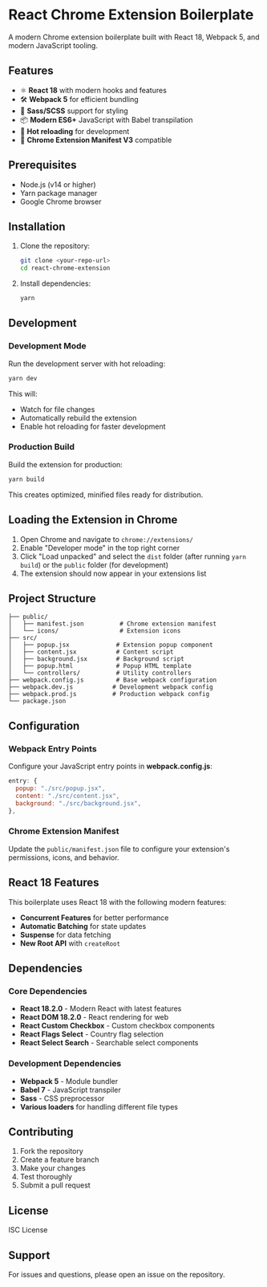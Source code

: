 # React Chrome Extension Boilerplate

A modern Chrome extension boilerplate built with React 18, Webpack 5, and modern JavaScript tooling.

## Features

- ⚛️ **React 18** with modern hooks and features
- 🛠️ **Webpack 5** for efficient bundling
- 🎨 **Sass/SCSS** support for styling
- 📦 **Modern ES6+** JavaScript with Babel transpilation
- 🔧 **Hot reloading** for development
- 📱 **Chrome Extension Manifest V3** compatible

## Prerequisites

- Node.js (v14 or higher)
- Yarn package manager
- Google Chrome browser

## Installation

1. Clone the repository:
   ```bash
   git clone <your-repo-url>
   cd react-chrome-extension
   ```

2. Install dependencies:
   ```bash
   yarn
   ```

## Development

### Development Mode
Run the development server with hot reloading:
```bash
yarn dev
```

This will:
- Watch for file changes
- Automatically rebuild the extension
- Enable hot reloading for faster development

### Production Build
Build the extension for production:
```bash
yarn build
```

This creates optimized, minified files ready for distribution.

## Loading the Extension in Chrome

1. Open Chrome and navigate to `chrome://extensions/`
2. Enable "Developer mode" in the top right corner
3. Click "Load unpacked" and select the `dist` folder (after running `yarn build`) or the `public` folder (for development)
4. The extension should now appear in your extensions list

## Project Structure

```
├── public/
│   ├── manifest.json          # Chrome extension manifest
│   └── icons/                 # Extension icons
├── src/
│   ├── popup.jsx             # Extension popup component
│   ├── content.jsx           # Content script
│   ├── background.jsx        # Background script
│   ├── popup.html            # Popup HTML template
│   └── controllers/          # Utility controllers
├── webpack.config.js         # Base webpack configuration
├── webpack.dev.js           # Development webpack config
├── webpack.prod.js          # Production webpack config
└── package.json
```

## Configuration

### Webpack Entry Points
Configure your JavaScript entry points in **webpack.config.js**:
```javascript
entry: {
  popup: "./src/popup.jsx",
  content: "./src/content.jsx",
  background: "./src/background.jsx",
},
```

### Chrome Extension Manifest
Update the `public/manifest.json` file to configure your extension's permissions, icons, and behavior.

## React 18 Features

This boilerplate uses React 18 with the following modern features:
- **Concurrent Features** for better performance
- **Automatic Batching** for state updates
- **Suspense** for data fetching
- **New Root API** with `createRoot`

## Dependencies

### Core Dependencies
- **React 18.2.0** - Modern React with latest features
- **React DOM 18.2.0** - React rendering for web
- **React Custom Checkbox** - Custom checkbox components
- **React Flags Select** - Country flag selection
- **React Select Search** - Searchable select components

### Development Dependencies
- **Webpack 5** - Module bundler
- **Babel 7** - JavaScript transpiler
- **Sass** - CSS preprocessor
- **Various loaders** for handling different file types

## Contributing

1. Fork the repository
2. Create a feature branch
3. Make your changes
4. Test thoroughly
5. Submit a pull request

## License

ISC License

## Support

For issues and questions, please open an issue on the repository.

